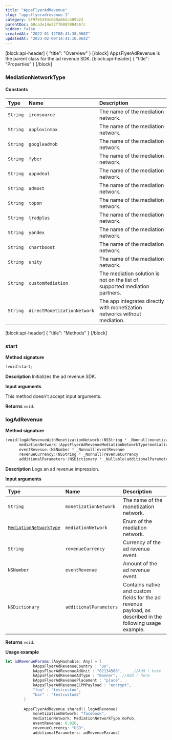 ```yaml
---
title: "AppsFlyerAdRevenue"
slug: "appsflyeradrevenue-1"
category: 5f9705393c689a065c409b23
parentDoc: 60ca3e14e22f76007884b6fc
hidden: false
createdAt: "2022-01-12T08:43:38.960Z"
updatedAt: "2023-02-09T14:41:10.064Z"
---
```

[block:api-header]
{
  "title": "Overview"
}
[/block]
AppsFlyerAdRevenue is the parent class for the ad revenue SDK.
[block:api-header]
{
  "title": "Properties"
}
[/block]
### MediationNetworkType

#### Constants

| Type | Name | Description |
|:--------|:-----------------|:--------------|
| `String` | `ironsource` | The name of the mediation network. |
| `String` | `applovinmax` |  The name of the mediation network. |
| `String` | `googleadmob` |  The name of the mediation network. |
| `String` | `fyber` | The name of the mediation network. |
| `String` | `appodeal` | The name of the mediation network. |
| `String` | `admost` | The name of the mediation network. |
| `String` | `topon` | The name of the mediation network. |
| `String` | `tradplus` | The name of the mediation network. |
| `String` | `yandex` | The name of the mediation network. |
| `String` | `chartboost` | The name of the mediation network. |
| `String` | `unity` | The name of the mediation network. |
| `String` | `customMediation` | The mediation solution is not on the list of supported mediation partners. |
| `String` | `directMonetizationNetwork` | The app integrates directly with monetization networks without mediation. |
[block:api-header]
{
  "title": "Methods"
}
[/block]
### start
**Method signature**
```swift
(void)start;
```

**Description**
Initializes the ad revenue SDK.
 
**Input arguments**

This method doesn't accept input arguments.

**Returns**
`void`.

### logAdRevenue
**Method signature**
```swift
(void)logAdRevenueWithMonetizationNetwork:(NSString * _Nonnull)monetizationNetwork
      mediationNetwork:(AppsFlyerAdRevenueMediationNetworkType)mediationNetwork
      eventRevenue:(NSNumber * _Nonnull)eventRevenue
      revenueCurrency:(NSString * _Nonnull)revenueCurrency
      additionalParameters:(NSDictionary * _Nullable)additionalParameters
```

**Description**
Logs an ad revenue impression.

**Input arguments**

| Type | Name | Description |
|:--------|:-----------------|:--------------|
| `String` | `monetizationNetwork` | The name of the monetization network. |
| [`MediationNetworkType`](https://dev.appsflyer.com/hc/docs/appsflyeradrevenue-1#mediationnetworktype) | `mediationNetwork` | Enum of the mediation network. |
| `String` | `revenueCurrency` | Currency of the ad revenue event. |
| `NSNumber` | `eventRevenue` | Amount of the ad revenue event. |
| `NSDictionary` | `additionalParameters` | Contains native and custom fields for the ad revenue payload, as described in the following usage example. |

**Returns**
`void`.

**Usage example**
```swift
let adRevenueParams:[AnyHashable: Any] = [
            kAppsFlyerAdRevenueCountry : "us",
            kAppsFlyerAdRevenueAdUnit : "02134568",     //Add ! here
            kAppsFlyerAdRevenueAdType : "Banner",  //Add ! here
            kAppsFlyerAdRevenuePlacement : "place",
            kAppsFlyerAdRevenueECPMPayload : "encrypt",
            "foo" : "testcustom",
            "bar" : "testcustom2"
        ]
        
        AppsFlyerAdRevenue.shared().logAdRevenue(
            monetizationNetwork: "facebook",
            mediationNetwork: MediationNetworkType.moPub,
            eventRevenue: 0.026,
            revenueCurrency: "USD",
            additionalParameters: adRevenueParams)
```